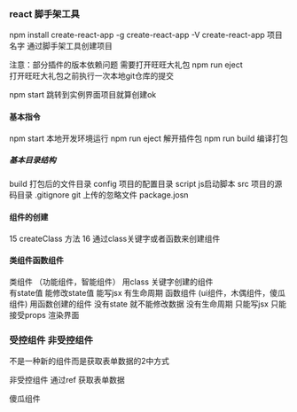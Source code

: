 ### react 脚手架工具
npm  install create-react-app -g 
create-react-app  -V
create-react-app 项目名字 通过脚手架工具创建项目

注意：部分插件的版本依赖问题  需要打开旺旺大礼包
npm run  eject  
打开旺旺大礼包之前执行一次本地git仓库的提交

npm start 跳转到实例界面项目就算创建ok

#### 基本指令
npm start 本地开发环境运行
npm run eject 解开插件包
npm run build 编译打包
##### 基本目录结构
build 打包后的文件目录
config 项目的配置目录
script js启动脚本
src 项目的源码目录
.gitignore git 上传的忽略文件
package.josn 

#### 组件的创建
15 createClass 方法
16 通过class关键字或者函数来创建组件
#### 类组件函数组件
类组件 （功能组件，智能组件）
  用class 关键字创建的组件  
  有state值 能修改state值
  能写jsx 
  有生命周期
函数组件 (ui组件，木偶组件，傻瓜组件)
  用函数创建的组件 
  没有state 就不能修改数据
  没有生命周期
  只能写jsx 
  只能接受props 渲染界面

### 受控组件 非受控组件
不是一种新的组件而是获取表单数据的2中方式 

非受控组件  通过ref 获取表单数据

傻瓜组件



